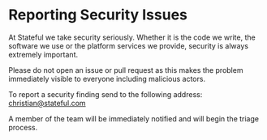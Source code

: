 Reporting Security Issues
=========================

At Stateful we take security seriously. Whether it is the code we write, the software we use or the platform services we provide, security is always extremely important. 

Please do not open an issue or pull request as this makes the problem immediately visible to everyone including malicious actors.

To report a security finding send to the following address: [christian@stateful.com](mailto:christian@stateful.com)

A member of the team will be immediately notified and will begin the triage process.

